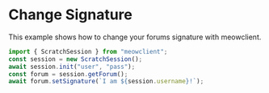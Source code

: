 # Change Signature

This example shows how to change your forums signature with meowclient.

```ts
import { ScratchSession } from "meowclient";
const session = new ScratchSession();
await session.init("user", "pass");
const forum = session.getForum();
await forum.setSignature(`I am ${session.username}!`);
```
